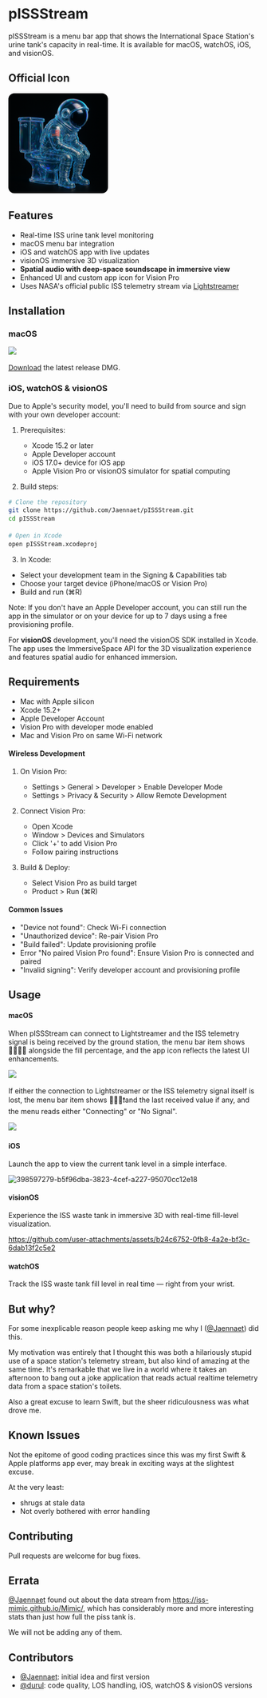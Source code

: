 # pISSStream

pISSStream is a menu bar app that shows the International Space Station's urine tank's capacity in real-time. It is available for macOS, watchOS, iOS, and visionOS.

## Official Icon

<img src="pISSStream/Assets.xcassets/LaunchImage.imageset/image.png" alt="Launch Image" width="200" style="border-radius: 12px;" />

## Features

- Real-time ISS urine tank level monitoring
- macOS menu bar integration
- iOS and watchOS app with live updates
- visionOS immersive 3D visualization
- **Spatial audio with deep-space soundscape in immersive view**
- Enhanced UI and custom app icon for Vision Pro
- Uses NASA's official public ISS telemetry stream via [Lightstreamer](https://lightstreamer.com/)

## Installation

### macOS

![](https://panthercap.us-east.host.bsky.network/xrpc/com.atproto.sync.getBlob?did=did%3Aplc%3Acl3kuq4sxg3jpfjtom4gnamx&cid=bafkreidthbrhc7pjez4g445dpontwyefusimny45kja57twy2obshwtsn4)

[Download](https://github.com/Jaennaet/pISSStream/releases/download/v0.2/pISSStream.0.2.dmg) the latest release DMG.


### iOS, watchOS & visionOS
Due to Apple's security model, you'll need to build from source and sign with your own developer account:

1. Prerequisites:
   - Xcode 15.2 or later
   - Apple Developer account
   - iOS 17.0+ device for iOS app
   - Apple Vision Pro or visionOS simulator for spatial computing

2. Build steps:
```sh
# Clone the repository
git clone https://github.com/Jaennaet/pISSStream.git
cd pISSStream

# Open in Xcode
open pISSStream.xcodeproj
```

3. In Xcode:
- Select your development team in the Signing & Capabilities tab
- Choose your target device (iPhone/macOS or Vision Pro)
- Build and run (⌘R)

Note: If you don't have an Apple Developer account, you can still run the app in the simulator or on your device for up to 7 days using a free provisioning profile.

For **visionOS** development, you'll need the visionOS SDK installed in Xcode. The app uses the ImmersiveSpace API for the 3D visualization experience and features spatial audio for enhanced immersion.

## Requirements
- Mac with Apple silicon
- Xcode 15.2+
- Apple Developer Account
- Vision Pro with developer mode enabled
- Mac and Vision Pro on same Wi-Fi network

#### Wireless Development
1. On Vision Pro:
   - Settings > General > Developer > Enable Developer Mode
   - Settings > Privacy & Security > Allow Remote Development

2. Connect Vision Pro:
   - Open Xcode
   - Window > Devices and Simulators
   - Click '+' to add Vision Pro
   - Follow pairing instructions

3. Build & Deploy:
   - Select Vision Pro as build target
   - Product > Run (⌘R)

#### Common Issues
- "Device not found": Check Wi-Fi connection
- "Unauthorized device": Re-pair Vision Pro
- "Build failed": Update provisioning profile
- Error "No paired Vision Pro found": Ensure Vision Pro is connected and paired
- "Invalid signing": Verify developer account and provisioning profile

## Usage

#### macOS
When pISSStream can connect to Lightstreamer and the ISS telemetry signal is being received by the ground station, the menu bar item shows 🧑🏽‍🚀🚽 alongside the fill percentage, and the app icon reflects the latest UI enhancements.

![](https://panthercap.us-east.host.bsky.network/xrpc/com.atproto.sync.getBlob?did=did%3Aplc%3Acl3kuq4sxg3jpfjtom4gnamx&cid=bafkreiaykjgxzlvaf5jjp66uobqlapqcsb2zg7vobs2b47bwf54xnisgma)

If either the connection to Lightstreamer or the ISS telemetry signal itself is lost, the menu bar item shows 🧑🏽‍🚀❗and the last received value if any, and the menu reads either "Connecting" or "No Signal".

![](https://panthercap.us-east.host.bsky.network/xrpc/com.atproto.sync.getBlob?did=did%3Aplc%3Acl3kuq4sxg3jpfjtom4gnamx&cid=bafkreighfm74uy74zcz4pxk2rw4p5b2ts4tezebtkbyyocngqmyiyvenam)

#### iOS
Launch the app to view the current tank level in a simple interface.

![398597279-b5f96dba-3823-4cef-a227-95070cc12e18](https://github.com/user-attachments/assets/afad6330-498e-4fd8-bc22-ab9a4d5bbda9)


#### visionOS
Experience the ISS waste tank in immersive 3D with real-time fill-level visualization.

https://github.com/user-attachments/assets/b24c6752-0fb8-4a2e-bf3c-6dab13f2c5e2


#### watchOS
Track the ISS waste tank fill level in real time — right from your wrist.




## But why?

For some inexplicable reason people keep asking me why I ([@Jaennaet](https://github.com/Jaennaet)) did this.

My motivation was entirely that I thought this was both a hilariously stupid use of a space station's telemetry stream, but also kind of amazing at the same time. It's remarkable that we live in a world where it takes an afternoon to bang out a joke application that reads actual realtime telemetry data from a space station's toilets.

Also a great excuse to learn Swift, but the sheer ridiculousness was what drove me.

## Known Issues

Not the epitome of good coding practices since this was my first Swift & Apple platforms app ever, may break in exciting ways at the slightest excuse.

At the very least:

- shrugs at stale data
- Not overly bothered with error handling

## Contributing
Pull requests are welcome for bug fixes.

## Errata
[@Jaennaet](https://github.com/Jaennaet) found out about the data stream from https://iss-mimic.github.io/Mimic/, which has considerably more and more interesting stats than just how full the piss tank is.

We will not be adding any of them.

## Contributors

- [@Jaennaet](https://github.com/Jaennaet): initial idea and first version
- [@durul](https://github.com/durul): code quality, LOS handling, iOS, watchOS & visionOS versions
